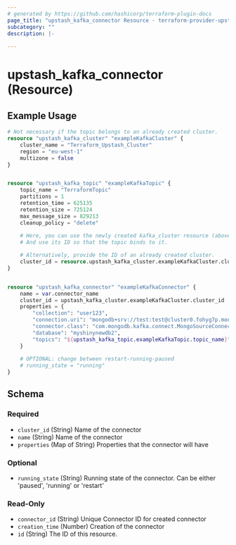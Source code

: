 ```yaml
---
# generated by https://github.com/hashicorp/terraform-plugin-docs
page_title: "upstash_kafka_connector Resource - terraform-provider-upstash"
subcategory: ""
description: |-
  
---
```


# upstash_kafka_connector (Resource)



## Example Usage

```terraform
# Not necessary if the topic belongs to an already created cluster.
resource "upstash_kafka_cluster" "exampleKafkaCluster" {
    cluster_name = "Terraform_Upstash_Cluster"
    region = "eu-west-1"
    multizone = false
}


resource "upstash_kafka_topic" "exampleKafkaTopic" {
    topic_name = "TerraformTopic"
    partitions = 1
    retention_time = 625135
    retention_size = 725124
    max_message_size = 829213
    cleanup_policy = "delete"
    
    # Here, you can use the newly created kafka_cluster resource (above) named exampleKafkaCluster.
    # And use its ID so that the topic binds to it.

    # Alternatively, provide the ID of an already created cluster.
    cluster_id = resource.upstash_kafka_cluster.exampleKafkaCluster.cluster_id
}


resource "upstash_kafka_connector" "exampleKafkaConnector" {
    name = var.connector_name
    cluster_id = upstash_kafka_cluster.exampleKafkaCluster.cluster_id
    properties = {
        "collection": "user123",
        "connection.uri": "mongodb+srv://test:test@cluster0.fohyg7p.mongodb.net/?retryWrites=true&w=majority",
        "connector.class": "com.mongodb.kafka.connect.MongoSourceConnector",
        "database": "myshinynewdb2",
        "topics": "${upstash_kafka_topic.exampleKafkaTopic.topic_name}"
    }
    
    # OPTIONAL: change between restart-running-paused
    # running_state = "running"
}
```

<!-- schema generated by tfplugindocs -->
## Schema

### Required

- `cluster_id` (String) Name of the connector
- `name` (String) Name of the connector
- `properties` (Map of String) Properties that the connector will have

### Optional

- `running_state` (String) Running state of the connector. Can be either 'paused', 'running' or 'restart'

### Read-Only

- `connector_id` (String) Unique Connector ID for created connector
- `creation_time` (Number) Creation of the connector
- `id` (String) The ID of this resource.


